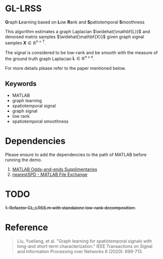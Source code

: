 # GL-LRSS
**G**raph **L**earning based on **L**ow **R**ank and **S**patiotemporal **S**moothness

This algorithm estimates a graph Laplacian $\widehat{\mathbf{L}}$ and denoised matrix samples $\widehat{\mathbf{X}}$ given graph signal samples $\mathbf{X}\in\mathbb{R}^{n\times T}$.

The signal is considered to be low-rank and be smooth with the measure of the ground truth graph Laplacian $\mathbf{L}\in\mathbb{R}^{n\times n}$.

For more details please refer to the paper mentioned below.
## Keywords
- MATLAB
- graph learning
- spatiotemporal signal
- graph signal
- low rank
- spatiotemporal smoothness

# Dependencies
Please ensure to add the dependencies to the path of MATLAB before running the demo.

1. [MATLAB Odds-and-ends Supplimentaries](https://github.com/Mizera-Mondo/matlab-one-supp)
2. [nearestSPD - MATLAB File Exchange](https://ww2.mathworks.cn/matlabcentral/fileexchange/42885-nearestspd?s_tid=srchtitle)


# TODO
~~1. Refactor GL_LRSS.m with standalone low-rank decomposition.~~

# Reference
> Liu, Yueliang, et al. "Graph learning for spatiotemporal signals with long-and short-term characterization." IEEE Transactions on Signal and Information Processing over Networks 6 (2020): 699-713.


